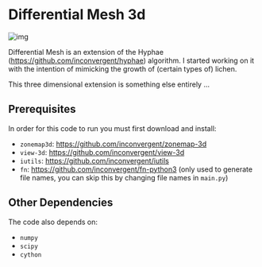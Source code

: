 # Differential Mesh 3d

![img](/img/img.png?raw=true "img")


Differential Mesh is an extension of the Hyphae
(https://github.com/inconvergent/hyphae) algorithm. I started working on it
with the intention of mimicking the growth of (certain types of) lichen.

This three dimensional extension is something else entirely ...

## Prerequisites

In order for this code to run you must first download and install:

*    `zonemap3d`: https://github.com/inconvergent/zonemap-3d
*    `view-3d`: https://github.com/inconvergent/view-3d
*    `iutils`: https://github.com/inconvergent/iutils
*    `fn`: https://github.com/inconvergent/fn-python3 (only used to generate file
       names, you can skip this by changing file names in `main.py`)

## Other Dependencies

The code also depends on:

*    `numpy`
*    `scipy`
*    `cython`

